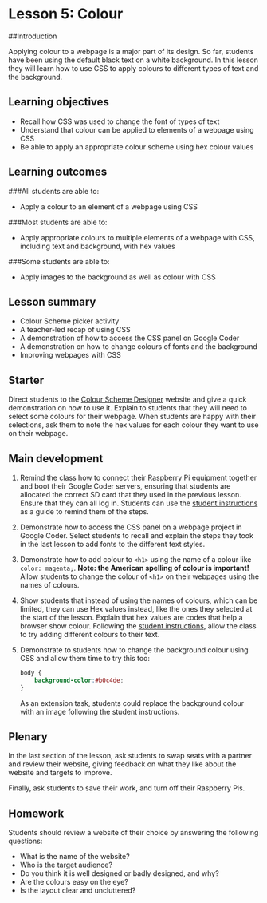 # Lesson 5: Colour 

##Introduction

Applying colour to a webpage is a major part of its design. So far, students have been using the default black text on a white background. In this lesson they will learn how to use CSS to apply colours to different types of text and the background. 

## Learning objectives

- Recall how CSS was used to change the font of types of text
- Understand that colour can be applied to elements of a webpage using CSS
- Be able to apply an appropriate colour scheme using hex colour values

## Learning outcomes

###All students are able to:

- Apply a colour to an element of a webpage using CSS


###Most students are able to:

- Apply appropriate colours to multiple elements of a webpage with CSS, including text and background, with hex values


###Some students are able to:

- Apply images to the background as well as colour with CSS



## Lesson summary
- Colour Scheme picker activity
- A teacher-led recap of using CSS
- A demonstration of how to access the CSS panel on Google Coder
- A demonstration on how to change colours of fonts and the background
- Improving webpages with CSS


## Starter

Direct students to the [Colour Scheme Designer](http://colorschemedesigner.com/) website and give a quick demonstration on how to use it. Explain to students that they will need to select some colours for their webpage. When students are happy with their selections, ask them to note the hex values for each colour they want to use on their webpage. 

## Main development

1. Remind the class how to connect their Raspberry Pi equipment together and boot their Google Coder servers, ensuring that students are allocated the correct SD card that they used in the previous lesson. Ensure that they can all log in. Students can use the [student instructions](https://github.com/raspberrypilearning/coder-html-css-lessons/blob/master/Lesson-5/student-instructions-5.md) as a guide to remind them of the steps.

2. Demonstrate how to access the CSS panel on a webpage project in Google Coder. Select students to recall and explain the steps they took in the last lesson to add fonts to the different text styles.

3. Demonstrate how to add colour to `<h1>` using the name of a colour like `color: magenta;`. **Note: the American spelling of colour is important!** Allow students to change the colour of `<h1>` on their webpages using the names of colours.

4. Show students that instead of using the names of colours, which can be limited, they can use Hex values instead, like the ones they selected at the start of the lesson. Explain that hex values are codes that help a browser show colour. Following the [student instructions](https://github.com/raspberrypilearning/coder-html-css-lessons/blob/master/Lesson-5/student-instructions-5.md), allow the class to try adding different colours to their text.

5. Demonstrate to students how to change the background colour using CSS and allow them time to try this too:

	```css
	body {
    	background-color:#b0c4de;
	}
	```
	As an extension task, students could replace the background colour with an image following the student instructions.

## Plenary

In the last section of the lesson, ask students to swap seats with a partner and review their website, giving feedback on what they like about the website and targets to improve.

Finally, ask students to save their work, and turn off their Raspberry Pis.


## Homework

Students should review a website of their choice by answering the following questions:

- What is the name of the website?
- Who is the target audience?
- Do you think it is well designed or badly designed, and why?
- Are the colours easy on the eye? 
- Is the layout clear and uncluttered?






